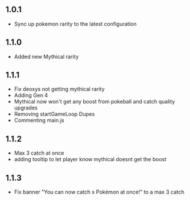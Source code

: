 ## 1.0.1
- Sync up pokemon rarity to the latest configuration

## 1.1.0
- Added new Mythical rarity

## 1.1.1
- Fix deoxys not getting mythical rarity
- Adding Gen 4
- Mythical now won't get any boost from pokeball and catch quality upgrades
- Removing startGameLoop Dupes
- Commenting main.js

## 1.1.2
- Max 3 catch at once
- adding tooltip to let player know mythical doesnt get the boost

## 1.1.3
- Fix banner "You can now catch x Pokémon at once!" to a max 3 catch